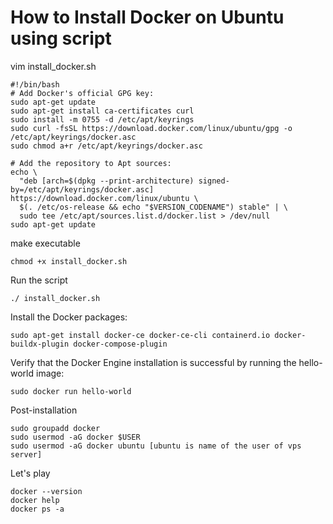 #  How to Install Docker on Ubuntu using script

vim install_docker.sh
```
#!/bin/bash
# Add Docker's official GPG key:
sudo apt-get update
sudo apt-get install ca-certificates curl
sudo install -m 0755 -d /etc/apt/keyrings
sudo curl -fsSL https://download.docker.com/linux/ubuntu/gpg -o /etc/apt/keyrings/docker.asc
sudo chmod a+r /etc/apt/keyrings/docker.asc

# Add the repository to Apt sources:
echo \
  "deb [arch=$(dpkg --print-architecture) signed-by=/etc/apt/keyrings/docker.asc] https://download.docker.com/linux/ubuntu \
  $(. /etc/os-release && echo "$VERSION_CODENAME") stable" | \
  sudo tee /etc/apt/sources.list.d/docker.list > /dev/null
sudo apt-get update
```
make executable
```
chmod +x install_docker.sh
```
Run the script
```
./ install_docker.sh
```
Install the Docker packages:
```
sudo apt-get install docker-ce docker-ce-cli containerd.io docker-buildx-plugin docker-compose-plugin
```
Verify that the Docker Engine installation is successful by running the hello-world image:
```
sudo docker run hello-world
```
Post-installation
```
sudo groupadd docker
sudo usermod -aG docker $USER
sudo usermod -aG docker ubuntu [ubuntu is name of the user of vps server]
```
Let's play
```
docker --version
docker help
docker ps -a
```
